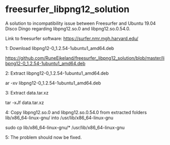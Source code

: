 # freesurfer_libpng12_solution

A solution to incompatibility issue between Freesurfer and Ubuntu 19.04 Disco Dingo regarding libpng12.so.0 and libpng12.so.0.54.0.

Link to freesurfer software: https://surfer.nmr.mgh.harvard.edu/



1: Download libpng12-0_1.2.54-1ubuntu1_amd64.deb 
   
   https://github.com/RuneEikeland/freesurfer_libpng12_solution/blob/master/libpng12-0_1.2.54-1ubuntu1_amd64.deb
   

2: Extract libpng12-0_1.2.54-1ubuntu1_amd64.deb

   ar -xv libpng12-0_1.2.54-1ubuntu1_amd64.deb


3: Extract data.tar.xz
  
   tar -xJf data.tar.xz


4: Copy libpng12.so.0 and libpng12.so.0.54.0 from extracted folders lib/x86_64-linux-gnu/ into /usr/lib/x86_64-linux-gnu

   sudo cp lib/x86_64-linux-gnu/* /usr/lib/x86_64-linux-gnu
 
 
5: The problem should now be fixed.
